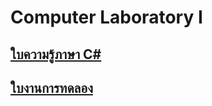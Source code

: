 ﻿# Computer Laboratory I

## [ใบความรู้ภาษา C# ](./Basic-CSharp.md)
## [ใบงานการทดลอง](./Week-04.md) 
  

